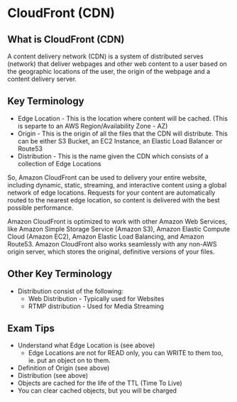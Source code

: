 # CloudFront (CDN)

## What is CloudFront (CDN)
A content delivery network (CDN) is a system of distributed serves (network) that deliver webpages and other web content to a user based on the geographic locations of the user, the origin of the webpage and a content delivery server.

## Key Terminology
* Edge Location - This is the location where content will be cached. (This is separte to an AWS Region/Availability Zone - AZ)
* Origin - This is the origin of all the files that the CDN will distribute. This can be either S3 Bucket, an EC2 Instance, an Elastic Load Balancer or Route53
* Distribution - This is the name given the CDN which consists of a collection of Edge Locations

So, Amazon CloudFront can be used to delivery your entire website, including dynamic, static, streaming, and interactive content using a global network of edge locations. Requests for your content are automatically routed to the nearest edge location, so content is delivered with the best possible performance.

Amazon CloudFront is optimized to work with other Amazon Web Services, like Amazon Simple Storage Service (Amazon S3), Amazon Elastic Compute Cloud (Amazon EC2), Amazon Elastic Load Balancing, and Amazon Route53. Amazon CloudFront also works seamlessly with any non-AWS origin server, which stores the original, definitive versions of your files.

## Other Key Terminology
* Distribution consist of the following:
  * Web Distribution - Typically used for Websites
  * RTMP distribution - Used for Media Streaming

## Exam Tips
* Understand what Edge Location is (see above)
  * Edge Locations are not for READ only, you can WRITE to them too, ie. put an object on to them.
* Definition of Origin (see above)
* Distribution (see above)
* Objects are cached for the life of the TTL (Time To Live)
* You can clear cached objects, but you will be charged
